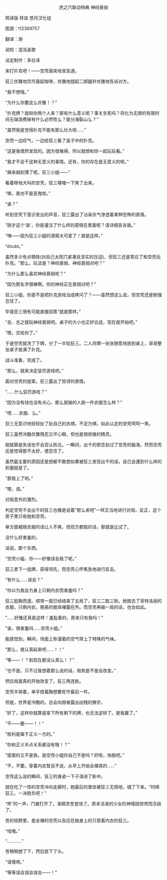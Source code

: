 <p align="center">虎之穴联动特典 神经衰弱</p>

网译版 转自 悠月汉化组

图源：t12369757

翻译：淵

润校：混沌圣歌

设定制作：多拉泽

来打扑克吧！——空壳唐突地宣告道。

狂三优雅地饮尽晨起咖啡，优雅地翘起二郎腿并优雅地告诉对方。

“我不想哦。”

“为什么你要这么优雅！？”

“扑克牌？就和你两个人来？那有什么意义呢？事关生死吗？将化为无限的有限时间无端浪费掉有什么必然性么？能分海裂山么？”

“虽然我是觉得扑克不能有那么壮大啦……”

空壳一边叹气，一边给狂三看了盒子中的扑克。

“这是我偶然发现的。因为很难得，所以就想和你一起玩玩看。”

“我才不会干这种无意义的事情。还有，你的存在是无意义的呢。”

“越来越刻薄了呢，狂三小姐——”

看着呀地大叫的空壳，狂三噗嗤一下笑了出来。

“嘛，我也不是恶鬼啦。”

“诶？”

听到空壳下意识发出的声音，狂三露出了沾染杀气渗透着某种恐怖的表情。

“刚才这个‘诶’，你是灌注了什么样的感情在里面呢？请详细告诉我。”

“咦——因为狂三小姐的酒窝太可爱了！就是这样。”

“doubt。”

虽然多少有点牺牲(对自己太阳穴紧凑且坚实的压迫)，但狂三还是答应了和空壳玩扑克。“那么，玩法是？神经衰弱、神经衰弱对吧？”

“为什么那么喜欢神经衰弱呢？”

“因为那名字很棒啊。你的神经正在衰弱对吧？”

狂三小姐，你是不是把扑克游戏当成拷问了？——虽然想这么说，但空壳还是勉强忍住了。

毕竟狂三很有可能直接回答“就是那样。”

“总、总之就玩神经衰弱吧。桌子的大小也正好合适，现在就开始吧。”

“嗯，交给你了。”

于是空壳就洗了下牌，分了一半给狂三。二人将牌一张张随意地放到桌上，渐渐整张桌子放满了扑克。

战斗准备，完成了。

“那么，就来决定惩罚游戏吧。”

面对空壳的提案，狂三露出了惊讶的表情。

“……什么惩罚游戏？”

“因为没有钱也没有点心，那么就输的人脱一件衣服怎么样？”

“唔……衣服、么。”

狂三无意识地轻轻扯了扯自己的衣襟。不足为惧，如此认定的空壳呵呵一笑。

狂三虽然冷酷优雅残忍又坏心眼，但也是很骄傲的精灵。

她就算是失误也不会否认败北。一瞬间，出千的邪念划过了空壳的脑海，然而空壳还是觉得那不太好，便忍住了。

虽然最主要的原因还是想都不敢想如果被狂三发现出千的话，自己会遭到什么样的折磨就是了。

“那我上了哟。”

“嗯，请。”

对局意外的激烈。

判定空壳不会出千的狂三也像是说着“那么来吧”一样正当地进行对局。反正，这个房子里只有她和空壳。

单方面被脱衣服的话让人不爽，但双方都脱的话，那就是比试了。

没什么好害羞的。

话说，那个东西。

“空壳小姐，你——好像误会我了呢。”

狂三拿下一组牌，获得领先，而空壳心怀焦急地进行反击。

“有什么……误会？”

“你以为我会为身上只剩内衣而害羞吗？”

狂三挺胸而道。顺带一提已经结束了五局了，狂三二胜三败。她脱去了哥特洛丽的衣服，只剩内衣，艳美的肢体裸露在外。而空壳再输一局的话，也会如此。

“……好像还真是这样！羞耻着的，原来只有我吗！”

“诶，很害羞吗……空壳小姐。”

能感觉到，瞬间，场面上弥漫着的空气带上了特殊的气味。

“那么，就认真起来吧……！！”

“等——！？到现在都没认真么！？”

“也不是。只不过我想着那么说的话，局势是不是会改变。”

然后局面真的开始改变了。狂三两连胜。

空壳半哭着，单手捂着胸想要死守最后一件。

但是，世界是冷酷的。总会向弱者露出凶残的獠牙。

“好了，这样你就算是拿下所有剩下的牌，也无法逆转了。是我赢了。”

“不——要——！！”

“胜利是属于正义一方的。”

“你和正义半点关系都没有哦！？”

“提案的又不是我，是空壳小姐你自己不是吗？好啦，快脱吧。”

“不，不要。穿着内衣暂且不说，从早上开始全裸真的……”

空壳这么说的瞬间，狂三的身姿一下子溶进了影中。

就在吃了一惊的空壳冲向走廊时，她最后的堡垒被狂三无情地，褪了下来。“时崎狂三，一决胜负吧！”

“咚”的一声，门被打开了。准精灵苍登场了。原本活泼的少女的神情因惊愕而冻结了。

苍的视野里，是全裸的空壳以及压在她身上的只穿着内衣的狂三。

“哇哦。”

“…………”

苍稍稍想了下，然后低下了头。

“请慢用。”

“等等误会误会误会——！”

